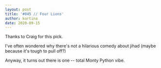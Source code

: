 ```yaml
---
layout: post
title: '#045 // Four Lions'
author: kortina
date: 2020-09-15
---
```


Thanks to Craig for this pick.

I've often wondered why there's not a hilarious comedy about jihad (maybe because it's tough to pull off?)

Anyway, it turns out there is one -- total Monty Python vibe.
